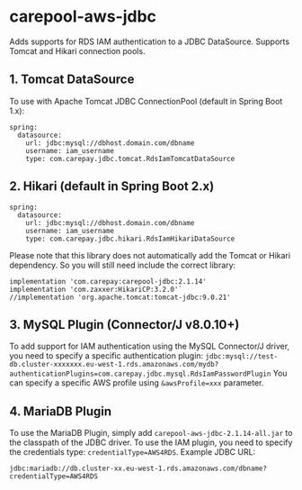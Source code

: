 # carepool-aws-jdbc

Adds supports for RDS IAM authentication to a JDBC DataSource. Supports Tomcat and Hikari connection pools.

## 1. Tomcat DataSource
To use with Apache Tomcat JDBC ConnectionPool (default in Spring Boot 1.x):

```
spring:
  datasource:
    url: jdbc:mysql://dbhost.domain.com/dbname
    username: iam_username
    type: com.carepay.jdbc.tomcat.RdsIamTomcatDataSource

```

## 2. Hikari (default in Spring Boot 2.x)
```
spring:
  datasource:
    url: jdbc:mysql://dbhost.domain.com/dbname
    username: iam_username
    type: com.carepay.jdbc.hikari.RdsIamHikariDataSource

```

Please note that this library does not automatically add the Tomcat or Hikari dependency. So you will still need include the correct library:
```
implementation 'com.carepay:carepool-jdbc:2.1.14'
implementation 'com.zaxxer:HikariCP:3.2.0'`
//implementation 'org.apache.tomcat:tomcat-jdbc:9.0.21'
```

## 3. MySQL Plugin (Connector/J v8.0.10+)
To add support for IAM authentication using the MySQL Connector/J driver, you need to specify a
specific authentication plugin: `jdbc:mysql://test-db.cluster-xxxxxxx.eu-west-1.rds.amazonaws.com/mydb?authenticationPlugins=com.carepay.jdbc.mysql.RdsIamPasswordPlugin`
You can specify a specific AWS profile using `&awsProfile=xxx` parameter.

## 4. MariaDB Plugin
To use the MariaDB Plugin, simply add `carepool-aws-jdbc-2.1.14-all.jar` to the classpath of the JDBC driver. To use the IAM plugin, you need to specify the credentials type: `credentialType=AWS4RDS`. Example JDBC URL:

`jdbc:mariadb://db.cluster-xx.eu-west-1.rds.amazonaws.com/dbname?credentialType=AWS4RDS`
